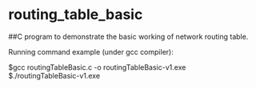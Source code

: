 # routing_table_basic
##C program to demonstrate  the basic working of network routing table.

Running command example (under gcc compiler):

$gcc routingTableBasic.c -o routingTableBasic-v1.exe
<br>
$./routingTableBasic-v1.exe
